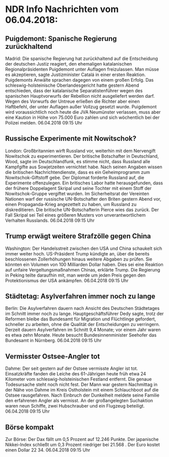 # NDR Info Nachrichten vom 06.04.2018:


## Puigdemont: Spanische Regierung zurückhaltend
Madrid: Die spanische Regierung hat zurückhaltend auf die Entscheidung der deutschen Justiz reagiert, den ehemaligen katalanischen Regionalpräsidenten Puigdemont unter Auflagen freizulassen. Man müsse es akzeptieren, sagte Justizminister Catalá in einer ersten Reaktion. Puigdemonts Anwälte sprachen dagegen von einem großen Erfolg. Das schleswig-holsteinische Oberlandesgericht hatte gestern Abend entschieden, dass der katalanische Separatistenführer wegen des spanischen Hauptvorwurfs der Rebellion nicht ausgeliefert werden darf. Wegen des Vorwurfs der Untreue erließen die Richter aber einen Haftbefehl, der unter Auflagen außer Vollzug gesetzt wurde. Puigdemont wird voraussichtlich noch heute die JVA Neumünster verlassen, muss aber eine Kaution in Höhe von 75.000 Euro zahlen und sich wöchentlich bei der Polizei melden. 06.04.2018 09:15 Uhr 

## Russische Experimente mit Nowitschok?
London: Großbritannien wirft Russland vor, weiterhin mit dem Nervengift Nowitschok zu experimentieren. Der britische Botschafter in Deutschland, Wood, sagte im Deutschlandfunk, es stimme nicht, dass Russland alle Kampfgifte aus Sowjetzeiten vernichtet habe. Nach seinen Angaben wissen die britischen Nachrichtendienste, dass es ein Geheimprogramm zum Nowitschok-Giftstoff gebe. Der Diplomat forderte Russland auf, die Experimente offenzulegen. Ein britisches Labor hatte herausgefunden, dass der frühere Doppelagent Skripal und seine Tochter mit einem Stoff der Nowitschok-Gruppe vergiftet wurden. Im Sicherheitsrat der Vereinten Nationen warf der russische UN-Botschafter den Briten gestern Abend vor, einen Propaganda-Krieg angezettelt zu haben, um Russland zu diskreditieren. Die britische UN-Botschafterin Pierce wies das zurück. Der Fall Skripal sei Teil eines größeren Musters von unverantwortlichem Verhalten Russlands. 06.04.2018 09:15 Uhr 

## Trump erwägt weitere Strafzölle gegen China
Washington: Der Handelsstreit zwischen den USA und China schaukelt sich immer weiter hoch. US-Präsident Trump kündigte an, über die bereits beschlossenen Zollerhöhungen hinaus weitere Abgaben zu prüfen. Sie könnten ein Volumen von 100 Milliarden Dollar haben. Dies sei eine Reaktion auf unfaire Vergeltungsmaßnahmen Chinas, erklärte Trump. Die Regierung in Peking teilte daraufhin mit, man werde um jeden Preis gegen den Protektionismus der USA ankämpfen. 06.04.2018 09:15 Uhr 

## Städtetag: Asylverfahren immer noch zu lange
Berlin: Die Asylverfahren dauern nach Ansicht des Deutschen Städtetages im Schnitt immer noch zu lange. Hauptgeschäftsführer Dedy sagte, trotz der Reformen bleibe das Bundesamt für Migration und Flüchtlinge gefordert, schneller zu arbeiten, ohne die Qualität der Entscheidungen zu verringern. Derzeit dauern Asylverfahren im Schnitt 9,4 Monate; vor einem Jahr waren es etwa zehn Monate. Heute besucht Bundesinnenminister Seehofer das Bundesamt in Nürnberg. 06.04.2018 09:15 Uhr 

## Vermisster Ostsee-Angler tot
Dahme: Der seit gestern auf der Ostsee vermisste Angler ist tot. Einsatzkräfte fanden die Leiche des 61-Jährigen heute früh etwa 24 Kilometer vom schleswig-holsteinischen Festland entfernt. Die genaue Todesursache steht noch nicht fest. Der Mann war gestern Nachmittag in der Nähe von Dahme im Kreis Ostholstein mit einem Schlauchboot auf die Ostsee rausgefahren. Nach Einbruch der Dunkelheit meldete seine Familie den erfahrenen Angler als vermisst. An der großangelegten Suchaktion waren neun Schiffe, zwei Hubschrauber und ein Flugzeug beteiligt. 06.04.2018 09:15 Uhr 

## Börse kompakt
Zur Börse: Der Dax fällt um 0,5 Prozent auf 12.246  Punkte. Der japanische Nikkei-Index schließt um 0,3 Prozent niedriger bei 21.568 . Der Euro kostet einen Dollar 22 34. 06.04.2018 09:15 Uhr 
